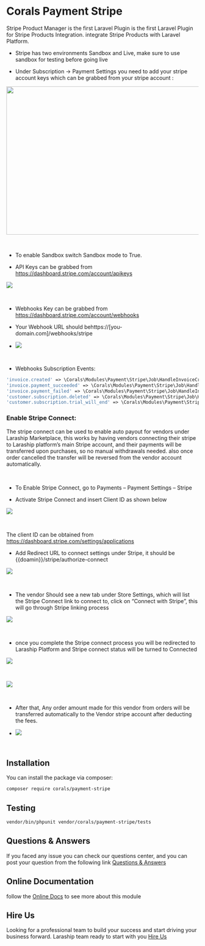 # Corals Payment Stripe

Stripe Product Manager is the first Laravel Plugin is the first Laravel Plugin for Stripe Products Integration. integrate Stripe Products with Laravel Platform.


- Stripe has two environments Sandbox and Live, make sure to use sandbox for testing before going live

- Under Subscription -> Payment Settings you need to add your stripe account keys which can be grabbed from your stripe account :

<p><img src="https://www.laraship.com/wp-content/uploads/2017/12/stripe_settings.png" alt="" width="508" height="388"></p>
<p>&nbsp;</p>

- To enable Sandbox switch Sandbox mode to True.

- API Keys can be grabbed from https://dashboard.stripe.com/account/apikeys

<p><img src="https://www.laraship.com/wp-content/uploads/2017/12/stripe_api_keys.png"></p>
<p>&nbsp;</p>

- Webhooks Key can be grabbed from https://dashboard.stripe.com/account/webhooks

- Your Webhook URL should behttps://[you-domain.com]/webhooks/stripe

- <p><img src="https://www.laraship.com/wp-content/uploads/2017/12/strpe_webhooks.png"></p>
<p>&nbsp;</p>

- Webhooks Subscription Events:
```php
'invoice.created' => \Corals\Modules\Payment\Stripe\Job\HandleInvoiceCreated::class,
'invoice.payment_succeeded' => \Corals\Modules\Payment\Stripe\Job\HandleInvoicePaymentSucceeded::class,
'invoice.payment_failed' => \Corals\Modules\Payment\Stripe\Job\HandleInvoicePaymentFailed::class,
'customer.subscription.deleted' => \Corals\Modules\Payment\Stripe\Job\HandleCustomerSubscriptionDeleted::class,
'customer.subscription.trial_will_end' => \Corals\Modules\Payment\Stripe\Job\HandleCustomerTrialWillEnd::class,
```

### Enable Stripe Connect:
The stripe connect can be used to enable auto payout for vendors under Laraship Marketplace, this works by having vendors connecting their stripe to Laraship platform’s main Stripe account, and their payments will be transferred upon purchases, so no manual withdrawals needed. also once order cancelled the transfer will be reversed from the vendor account automatically.

<p>&nbsp;</p>

- To Enable Stripe Connect, go to Payments – Payment Settings – Stripe

- Activate Stripe Connect and insert Client ID as shown below

<p><img src="https://www.laraship.com/wp-content/uploads/2017/12/Laarvel-stripe-connect-1024x190.png"></p>
<p>&nbsp;</p>

The client ID can be obtained from https://dashboard.stripe.com/settings/applications

- Add Redirect URL to connect settings under Stripe, it should be {{doamin}}/stripe/authorize-connect

<p><img src="https://www.laraship.com/wp-content/uploads/2017/12/stripe-connect-key-redirect-1024x463.png"></p>
<p>&nbsp;</p>

- The vendor Should see a new tab under Store Settings, which will list the Stripe Connect link to connect to, click on “Connect with Stripe”, this will go through Stripe linking process

<p><img src="https://www.laraship.com/wp-content/uploads/2017/12/vendor-stripe-connect-settings-1024x391.png"></p>
<p>&nbsp;</p>


- once you complete the Stripe connect process you will be redirected to Laraship Platform and Stripe connect status will be turned to Connected

<p><img src="https://www.laraship.com/wp-content/uploads/2017/12/stripe-connect-redirect-1024x677.png"></p>
<p>&nbsp;</p>

<p><img src="https://www.laraship.com/wp-content/uploads/2017/12/vendor-stripe-connect-activated-1024x245.png"></p>
<p>&nbsp;</p>

- After that, Any order amount made for this vendor from orders will be transferred automatically to the Vendor stripe account after deducting the fees.

- <p><img src="https://www.laraship.com/wp-content/uploads/2017/12/vendor-payout.png"></p>
<p>&nbsp;</p>


## Installation

You can install the package via composer:

```bash
composer require corals/payment-stripe
```

## Testing

```bash
vendor/bin/phpunit vendor/corals/payment-stripe/tests 
```

## Questions & Answers
If you faced any issue you can check our questions center, and you can post your question from the following link
[Questions & Answers](https://www.laraship.com/laraship-questions/)  


## Online Documentation 
follow the [Online Docs](https://www.laraship.com/docs/laraship/payment-modules/stripe-setup/) to see more about this module 


## Hire Us
Looking for a professional team to build your success and start driving your business forward.
Laraship team ready to start with you [Hire Us](https://www.laraship.com/contact)
